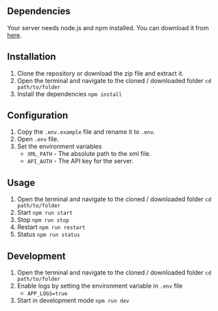 ## Dependencies
Your server needs node.js and npm installed. You can download it from [here](https://nodejs.org/en/download/).

## Installation
1. Clone the repository or download the zip file and extract it.
2. Open the terminal and navigate to the cloned / downloaded folder ```cd path/to/folder```
3. Install the dependencies ```npm install```

## Configuration
1. Copy the ```.env.example``` file and rename it to ```.env```.
2. Open ```.env``` file.
3. Set the environment variables
    - ```XML_PATH``` - The absolute path to the xml file.
    - ```API_AUTH``` - The API key for the server.

## Usage
1. Open the terminal and navigate to the cloned / downloaded folder ```cd path/to/folder```
2. Start ```npm run start```
3. Stop ```npm run stop```
4. Restart ```npm run restart```
5. Status ```npm run status```

## Development
1. Open the terminal and navigate to the cloned / downloaded folder ```cd path/to/folder```
2. Enable logs by setting the environment variable in ```.env``` file
   - ```APP_LOGS=true```
3. Start in development mode ```npm run dev```
